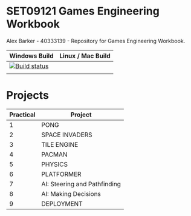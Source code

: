 # SET09121 Games Engineering Workbook

Alex Barker - 40333139 - 
Repository for Games Engineering Workbook. 

| Windows Build | Linux / Mac Build |
| ------------- | ------------- |
| [![Build status](https://ci.appveyor.com/api/projects/status/tkcy1l30nasrdo0h?svg=true)](https://ci.appveyor.com/project/alexbarker/set09121-workbook)
| |

# Projects

| Practical | Project |
| ------ | ------ |
| 1 | PONG |
| 2 | SPACE INVADERS |
| 3 | TILE ENGINE |
| 4 | PACMAN |
| 5 | PHYSICS |
| 6 | PLATFORMER |
| 7 | AI: Steering and Pathfinding |
| 8 | AI: Making Decisions |
| 9 | DEPLOYMENT |
